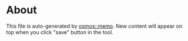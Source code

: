 
# About

This file is auto-generated by [osmos::memo](https://github.com/osmoscraft/osmosmemo). New content will appear on top when you click "save" button in the tool.
